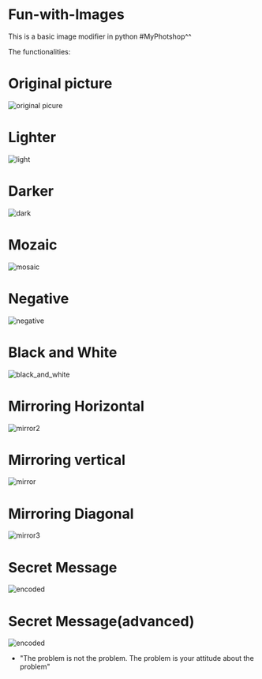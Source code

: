 # Fun-with-Images
This is a basic image modifier in python #MyPhotshop^^

The functionalities:

# Original picture
![original picure](assets/original.png)
# Lighter
![light](assets/light.png)
# Darker
![dark](assets/dark.png)
# Mozaic
![mosaic](assets/mosaic.png)
# Negative
![negative](assets/negative.png)
# Black and White
![black_and_white](assets/black_and_white.png)
# Mirroring Horizontal
![mirror2](assets/mirror2.png)
# Mirroring vertical
![mirror](assets/mirror.png)
# Mirroring Diagonal
![mirror3](assets/mirror3.png)
# Secret Message
![encoded](assets/encoded_beginer.png)
# Secret Message(advanced)
![encoded](assets/encoded.png)
- "The problem is not the problem. The problem is your attitude about the problem"
